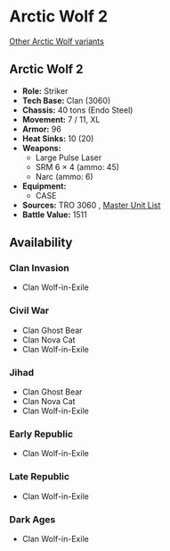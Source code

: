 # Arctic Wolf 2 

[Other Arctic Wolf variants](../arctic_wolf.md) 

## Arctic Wolf 2 

- **Role:** Striker 
- **Tech Base:** Clan (3060) 
- **Chassis:** 40 tons (Endo Steel) 
- **Movement:** 7 / 11, XL 
- **Armor:** 96 
- **Heat Sinks:** 10 (20) 
- **Weapons:** 
  - Large Pulse Laser 
  - SRM 6 × 4 (ammo: 45) 
  - Narc (ammo: 6) 
- **Equipment:** 
  - CASE 
- **Sources:** TRO 3060 , [Master Unit List](http://masterunitlist.info/Unit/Details/100/arctic-wolf-2) 
- **Battle Value:** 1511 

## Availability 

### Clan Invasion 

- Clan Wolf-in-Exile 

### Civil War 

- Clan Ghost Bear 
- Clan Nova Cat 
- Clan Wolf-in-Exile 

### Jihad 

- Clan Ghost Bear 
- Clan Nova Cat 
- Clan Wolf-in-Exile 

### Early Republic 

- Clan Wolf-in-Exile 

### Late Republic 

- Clan Wolf-in-Exile 

### Dark Ages 

- Clan Wolf-in-Exile 


